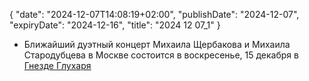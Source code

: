 {
   "date": "2024-12-07T14:08:19+02:00",
   "publishDate": "2024-12-07",
   "expiryDate": "2024-12-16",
   "title": "2024 12 07_1"
}

* Ближайший дуэтный концерт Михаила Щербакова и Михаила Стародубцева в Москве состоится в воскресенье, 15 декабря в [Гнезде Глухаря](https://gnezdogluharya.ru/concerts/mikhail-scherbakov-8-1-2025-5923)
